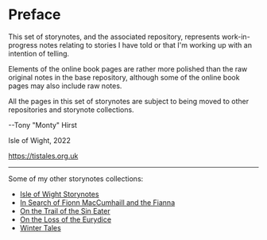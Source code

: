 # Preface

This set of storynotes, and the associated repository, represents work-in-progress notes relating to stories I have told or that I'm working up with an intention of telling.

Elements of the online book pages are rather more polished than the raw original notes in the base repository, although some of the online book pages may also include raw notes.

All the pages in this set of storynotes are subject to being moved to other repositories and storynote collections.

--Tony "Monty" Hirst

Isle of Wight, 2022

https://tistales.org.uk

<hr/>

Some of my other storynotes collections:

- [Isle of Wight Storynotes](https://psychemedia.github.io/island-storynotes/preface.html)
- [In Search of Fionn MacCumhaill and the Fianna](https://psychemedia.github.io/finn-resources/preface.html)
- [On the Trail of the Sin Eater](https://psychemedia.github.io/sin-eater-resources/_intro.html)
- [On the Loss of the Eurydice](https://psychemedia.github.io/eurydice-resources/_preface.html)
- [Winter Tales](https://psychemedia.github.io/winter-tales/intro.html)
